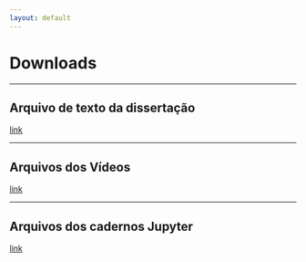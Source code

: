 ```yaml
---
layout: default
---
```

# Downloads
---

## Arquivo de texto da dissertação
[link](../pdf/dissertação.pdf)

<object data="../pdf/dissertação.pdf" width="600" height="800" type='application/pdf'/></object>

---
## Arquivos dos Vídeos
[link](https://drive.google.com/drive/folders/1fWs6BaldJWwa51_CsUL2oRJ9WAiPYSY-?usp=drive_link)

---
## Arquivos dos cadernos Jupyter
[link](https://drive.google.com/drive/folders/1OJTb_87kgHVlDrHzJjLNsJfaxQiMnAuU?usp=drive_link)
